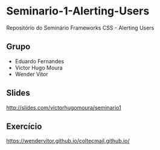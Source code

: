 # Seminario-1-Alerting-Users
Repositório do Seminário Frameworks CSS - Alerting Users

## Grupo
- Eduardo Fernandes
- Victor Hugo Moura
- Wender Vitor

## Slides
http://slides.com/victorhugomoura/seminario1

## Exercício
https://wendervitor.github.io/coltecmail.github.io/
